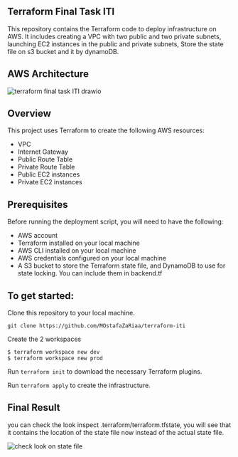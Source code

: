 ## Terraform Final Task ITI
This repository contains the Terraform code to deploy infrastructure on AWS. It includes creating a VPC with two public and two private subnets, launching EC2 instances in the public and private subnets, Store the state file on s3 bucket and it by dynamoDB.

## AWS Architecture
![terraform final task ITI drawio](https://github.com/MOstafaZaRiaa/terraform-iti/blob/main/screens/255c65c5-3438-490f-90ba-b94abc186a8c.jpg)

## Overview
This project uses Terraform to create the following AWS resources:
- VPC
- Internet Gateway
- Public Route Table
- Private Route Table
- Public EC2 instances
- Private EC2 instances

## Prerequisites
Before running the deployment script, you will need to have the following:

- AWS account
- Terraform installed on your local machine
- AWS CLI installed on your local machine
- AWS credentials configured on your local machine
- A S3 bucket to store the Terraform state file, and DynamoDB to use for state locking. You can include them in backend.tf

## To get started:

Clone this repository to your local machine.
```
git clone https://github.com/MOstafaZaRiaa/terraform-iti
```
Create the 2 workspaces
```
$ terraform workspace new dev
$ terraform workspace new prod
```
Run `terraform init` to download the necessary Terraform plugins.

Run `terraform apply` to create the infrastructure.

## Final Result
you can check the look inspect .terraform/terraform.tfstate, you will see that it contains the location of the state file now instead of the actual state file.

![check look on state file](https://github.com/MOstafaZaRiaa/terraform-iti/blob/main/screens/2.PNG)


